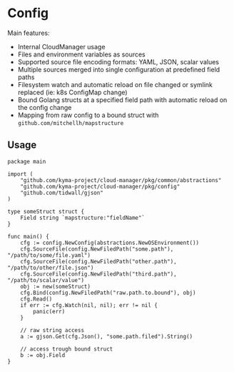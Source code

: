 # Config

Main features:
* Internal CloudManager usage
* Files and environment variables as sources
* Supported source file encoding formats: YAML, JSON, scalar values
* Multiple sources merged into single configuration at predefined field paths
* Filesystem watch and automatic reload on file changed or symlink replaced (ie: k8s ConfigMap change)
* Bound Golang structs at a specified field path with automatic reload on the config change
* Mapping from raw config to a bound struct with `github.com/mitchellh/mapstructure`


## Usage

```golang
package main

import (
	"github.com/kyma-project/cloud-manager/pkg/common/abstractions"
	"github.com/kyma-project/cloud-manager/pkg/config"
	"github.com/tidwall/gjson"
)

type someStruct struct {
	Field string `mapstructure:"fieldName"`
}

func main() {
	cfg := config.NewConfig(abstractions.NewOSEnvironment())
	cfg.SourceFile(config.NewFiledPath("some.path"), "/path/to/some/file.yaml")
	cfg.SourceFile(config.NewFiledPath("other.path"), "/path/to/other/file.json")
	cfg.SourceFile(config.NewFiledPath("third.path"), "/path/to/scalar/value")
	obj := new(someStruct)
	cfg.Bind(config.NewFiledPath("raw.path.to.bound"), obj)
	cfg.Read()
	if err := cfg.Watch(nil, nil); err != nil {
		panic(err)
	}

	// raw string access
	a := gjson.Get(cfg.Json(), "some.path.filed").String()
	
	// access trough bound struct
	b := obj.Field
}
```
